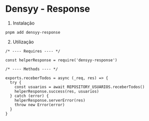 # Densyy - Response

1. Instalação
```
pnpm add densyy-response
```

2. Utilização
```
/* ---- Requires ---- */

const helperResponse = require('densyy-response')

/* ---- Methods ---- */

exports.receberTodos = async (_req, res) => {
  try {
    const usuarios = await REPOSITORY_USUARIOS.receberTodos()
    helperResponse.success(res, usuarios)
  } catch (error) {
    helperResponse.serverError(res)
    throw new Error(error)
  }
}
```

